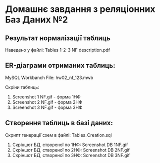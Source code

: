 # Домашнє завдання з реляціонних Баз Даних №2

## Результат нормалізації таблиць
Наведено у файлі: Tables 1-2-3 NF description.pdf

## ER-діаграми отриманих таблиць:
MySQL Workbanch File:  hw02_nf_123.mwb

Скріни таблиць:
1. Screenshot 1 NF.gif - форма 1НФ
2. Screenshot 2 NF.gif - форма 2НФ
3. Screenshot 3 NF.gif - форма 3НФ

## Створення таблиць в базі даних:
Скрипт генерації схем в файлі: Tables_Creation.sql

1. Скріншот БД, створеної по 1НФ: Screenshot DB 1NF.gif
2. Скріншот БД, створеної по 2НФ: Screenshot DB 2NF.gif
3. Скріншот БД, створеної по 3НФ: Screenshot DB 3NF.gif
